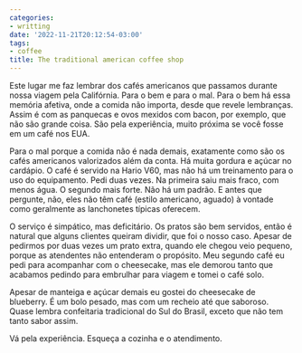 ```yaml
---
categories:
- writting
date: '2022-11-21T20:12:54-03:00'
tags:
- coffee
title: The traditional american coffee shop
---
```


Este lugar me faz lembrar dos cafés americanos que passamos durante nossa viagem pela Califórnia. Para o bem e para o mal. Para o bem há essa memória afetiva, onde a comida não importa, desde que revele lembranças. Assim é com as panquecas e ovos mexidos com bacon, por exemplo, que não são grande coisa. São pela experiência, muito próxima se você fosse em um café nos EUA.

Para o mal porque a comida não é nada demais, exatamente como são os cafés americanos valorizados além da conta. Há muita gordura e açúcar no cardápio. O café é servido na Hario V60, mas não há um treinamento para o uso do equipamento. Pedi duas vezes. Na primeira saiu mais fraco, com menos água. O segundo mais forte. Não há um padrão. E antes que pergunte, não, eles não têm café (estilo americano, aguado) à vontade como geralmente as lanchonetes típicas oferecem.

O serviço é simpático, mas deficitário. Os pratos são bem servidos, então é natural que alguns clientes queiram dividir, que foi o nosso caso. Apesar de pedirmos por duas vezes um prato extra, quando ele chegou veio pequeno, porque as atendentes não entenderam o propósito. Meu segundo café eu pedi para acompanhar com o cheesecake, mas ele demorou tanto que acabamos pedindo para embrulhar para viagem e tomei o café solo.

Apesar de manteiga e açúcar demais eu gostei do cheesecake de blueberry. É um bolo pesado, mas com um recheio até que saboroso. Quase lembra confeitaria tradicional do Sul do Brasil, exceto que não tem tanto sabor assim.

Vá pela experiência. Esqueça a cozinha e o atendimento.